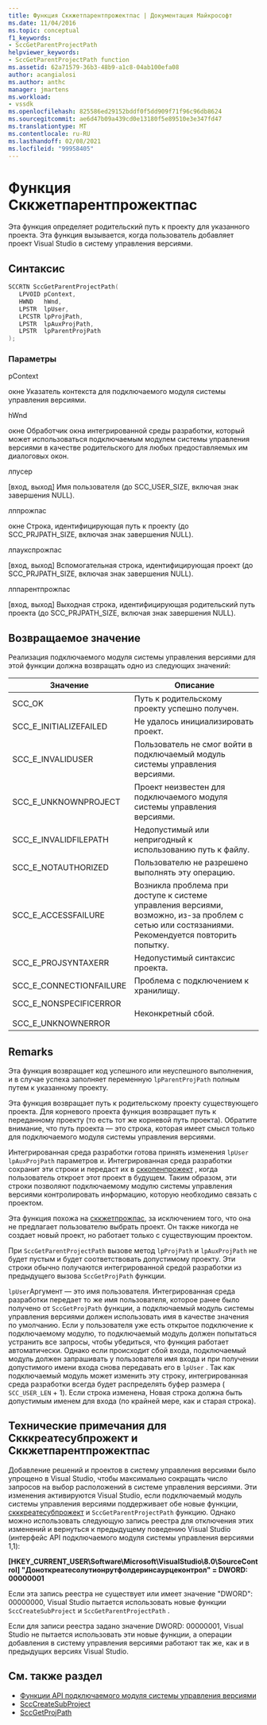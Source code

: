 ```yaml
---
title: Функция Сккжетпарентпрожектпас | Документация Майкрософт
ms.date: 11/04/2016
ms.topic: conceptual
f1_keywords:
- SccGetParentProjectPath
helpviewer_keywords:
- SccGetParentProjectPath function
ms.assetid: 62a71579-36b3-48b9-a1c8-04ab100efa08
author: acangialosi
ms.author: anthc
manager: jmartens
ms.workload:
- vssdk
ms.openlocfilehash: 825586ed29152bddf0f5dd909f71f96c96db8624
ms.sourcegitcommit: ae6d47b09a439cd0e13180f5e89510e3e347fd47
ms.translationtype: MT
ms.contentlocale: ru-RU
ms.lasthandoff: 02/08/2021
ms.locfileid: "99958405"
---
```

# <a name="sccgetparentprojectpath-function"></a>Функция Сккжетпарентпрожектпас
Эта функция определяет родительский путь к проекту для указанного проекта. Эта функция вызывается, когда пользователь добавляет проект Visual Studio в систему управления версиями.

## <a name="syntax"></a>Синтаксис

```cpp
SCCRTN SccGetParentProjectPath(
   LPVOID pContext,
   HWND   hWnd,
   LPSTR  lpUser,
   LPCSTR lpProjPath,
   LPSTR  lpAuxProjPath,
   LPSTR  lpParentProjPath
);
```

### <a name="parameters"></a>Параметры
 pContext

окне Указатель контекста для подключаемого модуля системы управления версиями.

 hWnd

окне Обработчик окна интегрированной среды разработки, который может использоваться подключаемым модулем системы управления версиями в качестве родительского для любых предоставляемых им диалоговых окон.

 лпусер

[вход, выход] Имя пользователя (до SCC_USER_SIZE, включая знак завершения NULL).

 лппрожпас

окне Строка, идентифицирующая путь к проекту (до SCC_PRJPATH_SIZE, включая знак завершения NULL).

 лпаукспрожпас

[вход, выход] Вспомогательная строка, идентифицирующая проект (до SCC_PRJPATH_SIZE, включая знак завершения NULL).

 лппарентпрожпас

[вход, выход] Выходная строка, идентифицирующая родительский путь проекта (до SCC_PRJPATH_SIZE, включая знак завершения NULL).

## <a name="return-value"></a>Возвращаемое значение
 Реализация подключаемого модуля системы управления версиями для этой функции должна возвращать одно из следующих значений:

|Значение|Описание|
|-----------|-----------------|
|SCC_OK|Путь к родительскому проекту успешно получен.|
|SCC_E_INITIALIZEFAILED|Не удалось инициализировать проект.|
|SCC_E_INVALIDUSER|Пользователь не смог войти в подключаемый модуль системы управления версиями.|
|SCC_E_UNKNOWNPROJECT|Проект неизвестен для подключаемого модуля системы управления версиями.|
|SCC_E_INVALIDFILEPATH|Недопустимый или непригодный к использованию путь к файлу.|
|SCC_E_NOTAUTHORIZED|Пользователю не разрешено выполнять эту операцию.|
|SCC_E_ACCESSFAILURE|Возникла проблема при доступе к системе управления версиями, возможно, из-за проблем с сетью или состязаниями. Рекомендуется повторить попытку.|
|SCC_E_PROJSYNTAXERR|Недопустимый синтаксис проекта.|
|SCC_E_CONNECTIONFAILURE|Проблема с подключением к хранилищу.|
|SCC_E_NONSPECIFICERROR<br /><br /> SCC_E_UNKNOWNERROR|Неконкретный сбой.|

## <a name="remarks"></a>Remarks
 Эта функция возвращает код успешного или неуспешного выполнения, и в случае успеха заполняет переменную `lpParentProjPath` полным путем к указанному проекту.

 Эта функция возвращает путь к родительскому проекту существующего проекта. Для корневого проекта функция возвращает путь к переданному проекту (то есть тот же корневой путь проекта). Обратите внимание, что путь проекта — это строка, которая имеет смысл только для подключаемого модуля системы управления версиями.

 Интегрированная среда разработки готова принять изменения `lpUser` `lpAuxProjPath` параметров и. Интегрированная среда разработки сохранит эти строки и передаст их в [сккопенпрожект](../extensibility/sccopenproject-function.md) , когда пользователь откроет этот проект в будущем. Таким образом, эти строки позволяют подключаемому модулю системы управления версиями контролировать информацию, которую необходимо связать с проектом.

 Эта функция похожа на [сккжетпрожпас](../extensibility/sccgetprojpath-function.md), за исключением того, что она не предлагает пользователю выбрать проект. Он также никогда не создает новый проект, но работает только с существующим проектом.

 При `SccGetParentProjectPath` вызове метод `lpProjPath` и `lpAuxProjPath` не будет пустым и будет соответствовать допустимому проекту. Эти строки обычно получаются интегрированной средой разработки из предыдущего вызова `SccGetProjPath` функции.

 `lpUser`Аргумент — это имя пользователя. Интегрированная среда разработки передает то же имя пользователя, которое ранее было получено от `SccGetProjPath` функции, а подключаемый модуль системы управления версиями должен использовать имя в качестве значения по умолчанию. Если у пользователя уже есть открытое подключение к подключаемому модулю, то подключаемый модуль должен попытаться устранить все запросы, чтобы убедиться, что функция работает автоматически. Однако если происходит сбой входа, подключаемый модуль должен запрашивать у пользователя имя входа и при получении допустимого имени входа снова передавать его в `lpUser` . Так как подключаемый модуль может изменить эту строку, интегрированная среда разработки всегда будет распределять буфер размера ( `SCC_USER_LEN` + 1). Если строка изменена, Новая строка должна быть допустимым именем для входа (по крайней мере, как и старая строка).

## <a name="technical-notes-for-scccreatesubproject-and-sccgetparentprojectpath"></a>Технические примечания для Скккреатесубпрожект и Сккжетпарентпрожектпас
 Добавление решений и проектов в систему управления версиями было упрощено в Visual Studio, чтобы максимально сокращать число запросов на выбор расположений в системе управления версиями. Эти изменения активируются Visual Studio, если подключаемый модуль системы управления версиями поддерживает обе новые функции, [скккреатесубпрожект](../extensibility/scccreatesubproject-function.md) и `SccGetParentProjectPath` функцию. Однако можно использовать следующую запись реестра для отключения этих изменений и вернуться к предыдущему поведению Visual Studio (интерфейс API подключаемого модуля системы управления версиями 1,1):

 **[HKEY_CURRENT_USER\Software\Microsoft\VisualStudio\8.0\SourceControl] "Доноткреатесолутионрутфолдеринсаурцеконтрол" = DWORD: 00000001**

 Если эта запись реестра не существует или имеет значение "DWORD": 00000000, Visual Studio пытается использовать новые функции `SccCreateSubProject` и `SccGetParentProjectPath` .

 Если для записи реестра задано значение DWORD: 00000001, Visual Studio не пытается использовать эти новые функции, а операции добавления в систему управления версиями работают так же, как и в предыдущих версиях Visual Studio.

## <a name="see-also"></a>См. также раздел
- [Функции API подключаемого модуля системы управления версиями](../extensibility/source-control-plug-in-api-functions.md)
- [SccCreateSubProject](../extensibility/scccreatesubproject-function.md)
- [SccGetProjPath](../extensibility/sccgetprojpath-function.md)
